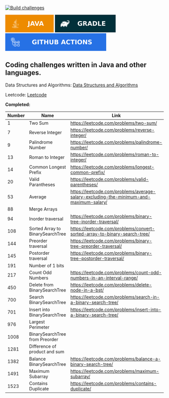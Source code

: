 [![Build challenges](https://github.com/octa/challenges/actions/workflows/build.yaml/badge.svg)](https://github.com/octa/challenges/actions/workflows/build.yaml)

![Java](images/java.svg) ![Gradle](images/gradle.svg) ![GitHub Actions](images/githubactions.svg)


## Coding challenges written in Java and other languages.

Data Structures and Algorithms: [Data Structures and Algorithms](https://github.com/octa/challenges/tree/main/src/main/java/com/octa/challenges/dsalgo)

Leetcode: [Leetcode](https://github.com/octa/challenges/tree/main/src/main/java/com/octa/challenges/leetcode)

**Completed:**

|Number|Name|Link|
|------|--------|-----|
|1|Two Sum|https://leetcode.com/problems/two-sum/|
|7|Reverse Integer|https://leetcode.com/problems/reverse-integer/|
|9|Palindrome Number|https://leetcode.com/problems/palindrome-number/|
|13|Roman to Integer|https://leetcode.com/problems/roman-to-integer/|
|14|Common Longest Prefix|https://leetcode.com/problems/longest-common-prefix/|
|20|Valid Parantheses|https://leetcode.com/problems/valid-parentheses/|
|53|Average|https://leetcode.com/problems/average-salary-excluding-the-minimum-and-maximum-salary/|
|88|Merge Arrays||
|94|Inorder traversal|https://leetcode.com/problems/binary-tree-inorder-traversal/|
|108|Sorted Array to BinarySearchTree|https://leetcode.com/problems/convert-sorted-array-to-binary-search-tree/|
|144|Preorder traversal|https://leetcode.com/problems/binary-tree-preorder-traversal/|
|145|Postorder traversal|https://leetcode.com/problems/binary-tree-postorder-traversal/|
|191|Number of 1 bits||
|217|Count Odd Numbers|https://leetcode.com/problems/count-odd-numbers-in-an-interval-range/|
|450|Delete from BinarySearchTree|https://leetcode.com/problems/delete-node-in-a-bst/|
|700|Search BinarySearchTree|https://leetcode.com/problems/search-in-a-binary-search-tree/|
|701|Insert into BinarySearchTree|https://leetcode.com/problems/insert-into-a-binary-search-tree/|
|976|Largest Perimeter||
|1008|BinarySearchTree from Preorder||
|1281|Difference of product and sum||
|1382|Balance BinarySearchTree|https://leetcode.com/problems/balance-a-binary-search-tree/|
|1491|Maximum Subarray|https://leetcode.com/problems/maximum-subarray/|
|1523|Contains Duplicate|https://leetcode.com/problems/contains-duplicate/|